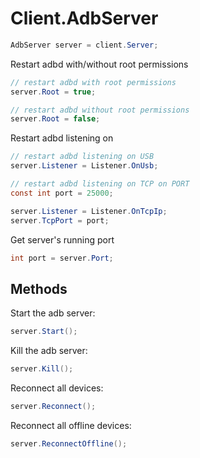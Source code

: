 # Client.AdbServer
``` csharp
AdbServer server = client.Server;
```
Restart adbd with/without root permissions
``` csharp
// restart adbd with root permissions
server.Root = true;

// restart adbd without root permissions
server.Root = false;
```
Restart adbd listening on
``` csharp
// restart adbd listening on USB
server.Listener = Listener.OnUsb;

// restart adbd listening on TCP on PORT
const int port = 25000;

server.Listener = Listener.OnTcpIp;
server.TcpPort = port;
```
Get server's running port
``` csharp
int port = server.Port;
```
## Methods
Start the adb server:
``` csharp
server.Start();
```
Kill the adb server:
``` csharp
server.Kill();
```
Reconnect all devices:
``` csharp
server.Reconnect();
```
Reconnect all offline devices:
``` csharp
server.ReconnectOffline();
```

